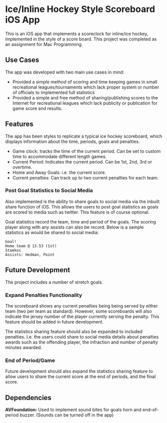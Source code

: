 # Ice/Inline Hockey Style Scoreboard iOS App

This is an iOS app that implements a scoreclock for inline/ice hockey, implemented in the style of a score board. This project was completed as an assignment for Mac Programming.

## Use Cases

The app was developed with two main use cases in mind:

* Provided a simple method of scoring and time keeping games in small recreational leagues/tournaments which lack proper system or number of officials to implemented full statistics
* Provided a simple and free method of sharing/publishing scores to the Internet for recreational leagues which lack publicity or publication for game score and results.

## Features

The app has been styles to replicate a typical ice hockey scoreboard, which displays information about the time, periods, goals and penalties. 

* Game clock: tracks the time of the current period. Can be set to custom time to accommodate different length games.
* Current Period: Indicates the current period. Can be 1st, 2nd, 3rd or overtime.
* Home and Away Goals: i.e. the current score.
* Current penalties: Can track up to two current penalties for each team.

### Post Goal Statistics to Social Media

Also implemented is the ability to share goals to social media via the inbuilt share function of iOS. This allows the users to post goal statistics as goals are scored to media such as twitter. This feature is of course optional.

Goal statistics record the team, time and period of the goals. The scoring player along with any assists can also be record. Below is a sample statistics as would be shared to social media:

    Goal!
    Home team @ 13.53 (1st)
    Stamkos
    Assists: Hedman, Point

## Future Development
The project includes a number of stretch goals.

### Expand Penalties Functionality
The scoreboard shows any current penalties being being served by either team (two per team as standard). However, some scoreboards will also indicate the jersey number of the player currently serving the penalty. This feature should be added in future development.

The statistics sharing feature should also be expanded to included penalties. I.e. the users could share to social media details about penalties awards such as the offending player, the infraction and number of penalty minutes awarded.

### End of Period/Game
Future development should also expand the statistics sharing feature to allow users to share the current score at the end of periods, and the final score.

## Dependencies

**AVFoundation:** Used to implement sound bites for goals horn and end-of-period buzzer. (Sounds can be turned off in the app)

